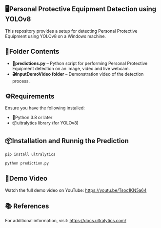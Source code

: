 ## 🖥️Personal Protective Equipment Detection using YOLOv8

This repository provides a setup for detecting Personal Protective Equipment using YOLOv8 on a Windows machine.

## 📂Folder Contents

- **🐍predictions.py** –  Python script for performing Personal Protective Equipment detection on an image, video and live webcam.
- **🎬InputDemoVideo folder** – Demonstration video of the detection process.

## ⚙️Requirements

Ensure you have the following installed:

- 🐍Python 3.8 or later
- 📦ultralytics library (for YOLOv8)

## 📦Installation and Runnig the Prediction

```bash
pip install ultralytics
```

```bash
python prediction.py
```

## 🎥Demo Video
Watch the full demo video on YouTube: https://youtu.be/Tsoc1KN5a64

## 📚 References

For additional information, visit: https://docs.ultralytics.com/
